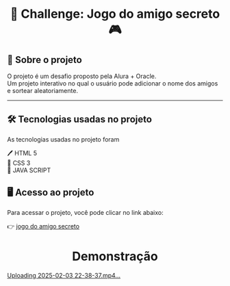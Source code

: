 <h1 align="center"> 🎁 Challenge: Jogo do amigo secreto 🎮 </h1>

<h2> 🔗 Sobre o projeto </h2>
<p>
O projeto é um desafio proposto pela Alura + Oracle. <br>
Um projeto interativo no qual o usuário pode adicionar o nome dos amigos e sortear aleatoriamente.
</p>

<hr>

<h2> 🛠️ Tecnologias usadas no projeto </h2>
<p> 
As tecnologias usadas no projeto foram <br>
  
 🖊️ HTML 5 <br>
 🎨 CSS 3  <br>
 🧮 JAVA SCRIPT <br> 
</p>

<h2> 🖥️ Acesso ao projeto</h2>

<p> Para acessar o projeto, você pode clicar no link abaixo: <br>

👉 <a href = "https://amigo-secreto-three-zeta.vercel.app/" target = "_blank" > jogo do amigo secreto</a> 

</p>

<h1 align="center"> Demonstração </h1>

[Uploading 2025-02-03 22-38-37.mp4…](https://github.com/user-attachments/assets/71ca06d4-4345-476d-948f-090c6b324ef0)


